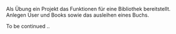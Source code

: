 Als Übung ein Projekt das Funktionen für eine Bibliothek bereitstellt. Anlegen User und Books sowie das ausleihen eines Buchs.

To be continued ..
